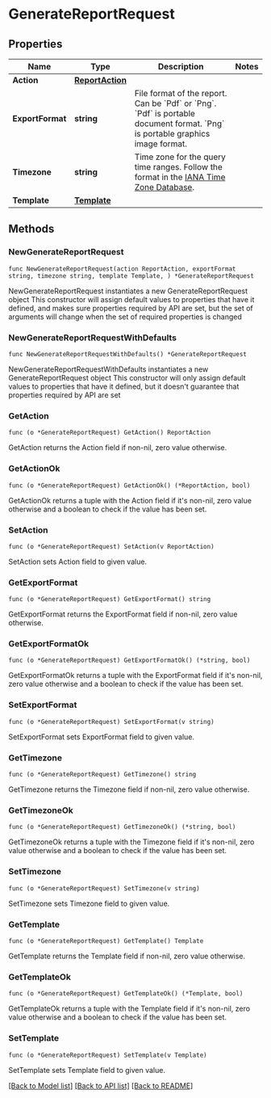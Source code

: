 # GenerateReportRequest

## Properties

Name | Type | Description | Notes
------------ | ------------- | ------------- | -------------
**Action** | [**ReportAction**](ReportAction.md) |  | 
**ExportFormat** | **string** | File format of the report. Can be &#x60;Pdf&#x60; or &#x60;Png&#x60;. &#x60;Pdf&#x60; is portable document format. &#x60;Png&#x60; is portable graphics image format. | 
**Timezone** | **string** | Time zone for the query time ranges. Follow the format in the [IANA Time Zone Database](https://en.wikipedia.org/wiki/List_of_tz_database_time_zones#List). | 
**Template** | [**Template**](Template.md) |  | 

## Methods

### NewGenerateReportRequest

`func NewGenerateReportRequest(action ReportAction, exportFormat string, timezone string, template Template, ) *GenerateReportRequest`

NewGenerateReportRequest instantiates a new GenerateReportRequest object
This constructor will assign default values to properties that have it defined,
and makes sure properties required by API are set, but the set of arguments
will change when the set of required properties is changed

### NewGenerateReportRequestWithDefaults

`func NewGenerateReportRequestWithDefaults() *GenerateReportRequest`

NewGenerateReportRequestWithDefaults instantiates a new GenerateReportRequest object
This constructor will only assign default values to properties that have it defined,
but it doesn't guarantee that properties required by API are set

### GetAction

`func (o *GenerateReportRequest) GetAction() ReportAction`

GetAction returns the Action field if non-nil, zero value otherwise.

### GetActionOk

`func (o *GenerateReportRequest) GetActionOk() (*ReportAction, bool)`

GetActionOk returns a tuple with the Action field if it's non-nil, zero value otherwise
and a boolean to check if the value has been set.

### SetAction

`func (o *GenerateReportRequest) SetAction(v ReportAction)`

SetAction sets Action field to given value.


### GetExportFormat

`func (o *GenerateReportRequest) GetExportFormat() string`

GetExportFormat returns the ExportFormat field if non-nil, zero value otherwise.

### GetExportFormatOk

`func (o *GenerateReportRequest) GetExportFormatOk() (*string, bool)`

GetExportFormatOk returns a tuple with the ExportFormat field if it's non-nil, zero value otherwise
and a boolean to check if the value has been set.

### SetExportFormat

`func (o *GenerateReportRequest) SetExportFormat(v string)`

SetExportFormat sets ExportFormat field to given value.


### GetTimezone

`func (o *GenerateReportRequest) GetTimezone() string`

GetTimezone returns the Timezone field if non-nil, zero value otherwise.

### GetTimezoneOk

`func (o *GenerateReportRequest) GetTimezoneOk() (*string, bool)`

GetTimezoneOk returns a tuple with the Timezone field if it's non-nil, zero value otherwise
and a boolean to check if the value has been set.

### SetTimezone

`func (o *GenerateReportRequest) SetTimezone(v string)`

SetTimezone sets Timezone field to given value.


### GetTemplate

`func (o *GenerateReportRequest) GetTemplate() Template`

GetTemplate returns the Template field if non-nil, zero value otherwise.

### GetTemplateOk

`func (o *GenerateReportRequest) GetTemplateOk() (*Template, bool)`

GetTemplateOk returns a tuple with the Template field if it's non-nil, zero value otherwise
and a boolean to check if the value has been set.

### SetTemplate

`func (o *GenerateReportRequest) SetTemplate(v Template)`

SetTemplate sets Template field to given value.



[[Back to Model list]](../README.md#documentation-for-models) [[Back to API list]](../README.md#documentation-for-api-endpoints) [[Back to README]](../README.md)


